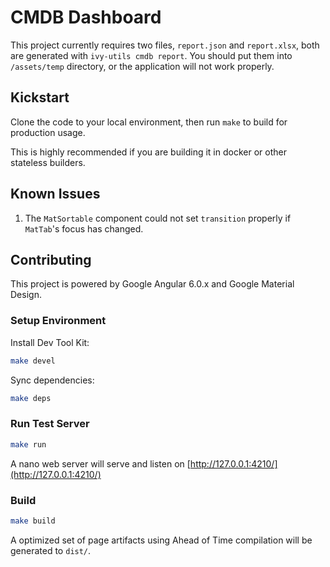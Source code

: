 # CMDB Dashboard

This project currently requires two files, `report.json` and `report.xlsx`, both are generated with `ivy-utils cmdb report`. You should put them into `/assets/temp` directory, or the application will not work properly.

## Kickstart

Clone the code to your local environment, then run `make` to build for production usage.

This is highly recommended if you are building it in docker or other stateless builders.

## Known Issues

1. The `MatSortable` component could not set `transition` properly if `MatTab`'s focus has changed.

## Contributing

This project is powered by Google Angular 6.0.x and Google Material Design.

### Setup Environment

Install Dev Tool Kit:

```bash
make devel
```

Sync dependencies:

```bash
make deps
```

### Run Test Server

```bash
make run
```

A nano web server will serve and listen on [http://127.0.0.1:4210/](http://127.0.0.1:4210/)

### Build

```bash
make build
```

A optimized set of page artifacts using Ahead of Time compilation will be generated to `dist/`.